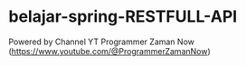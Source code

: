 # belajar-spring-RESTFULL-API
Powered by Channel YT Programmer Zaman Now (https://www.youtube.com/@ProgrammerZamanNow)
